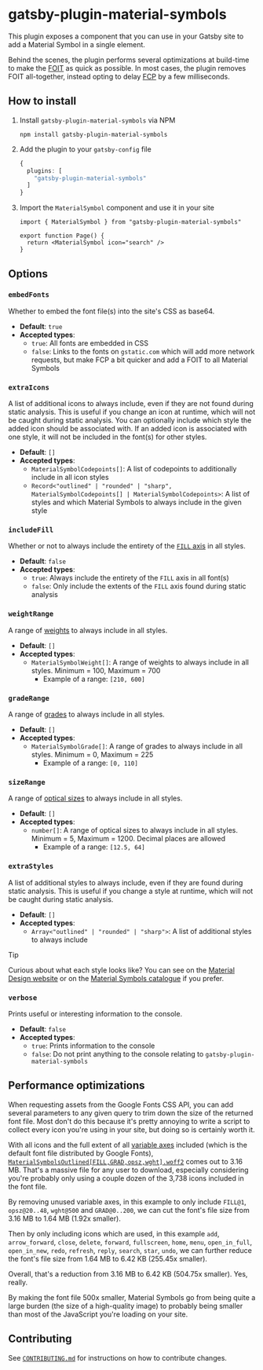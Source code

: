 # gatsby-plugin-material-symbols
This plugin exposes a component that you can use in your Gatsby site to add a Material Symbol in a single element.

Behind the scenes, the plugin performs several optimizations at build-time to make the [FOIT](https://fonts.google.com/knowledge/glossary/foit) as quick as possible. In most cases, the plugin removes FOIT all-together, instead opting to delay [FCP](https://web.dev/articles/fcp) by a few milliseconds.

## How to install
 1. Install `gatsby-plugin-material-symbols` via NPM
	```shell
	npm install gatsby-plugin-material-symbols
	```
2. Add the plugin to your `gatsby-config` file
	```typescript
	{
	  plugins: [
	    "gatsby-plugin-material-symbols"
	  ]
	}
	```
3. Import the `MaterialSymbol` component and use it in your site
	```tsx
	import { MaterialSymbol } from "gatsby-plugin-material-symbols"
	
	export function Page() {
	  return <MaterialSymbol icon="search" />
	}
	```

## Options
### `embedFonts`
Whether to embed the font file(s) into the site's CSS as base64.
- **Default**: `true`
- **Accepted types**:
	- `true`: All fonts are embedded in CSS
	- `false`: Links to the fonts on `gstatic.com` which will add more network requests, but make FCP a bit quicker and add a FOIT to all Material Symbols

### `extraIcons`
A list of additional icons to always include, even if they are not found during static analysis. This is useful if you change an icon at runtime, which will not be caught during static analysis.
You can optionally include which style the added icon should be associated with. If an added icon is associated with one style, it will not be included in the font(s) for other styles.
- **Default**: `[]`
- **Accepted types**:
	- `MaterialSymbolCodepoints[]`: A list of codepoints to additionally include in all icon styles
	- `Record<"outlined" | "rounded" | "sharp", MaterialSymbolCodepoints[] | MaterialSymbolCodepoints>`: A list of styles and which Material Symbols to always include in the given style

### `includeFill`
Whether or not to always include the entirety of the [`FILL` axis](https://m3.material.io/styles/icons/applying-icons#ebb3ae7d-d274-4a25-9356-436e82084f1f) in all styles.
- **Default**: `false`
- **Accepted types**:
	- `true`: Always include the entirety of the `FILL` axis in all font(s)
	- `false`: Only include the extents of the `FILL` axis found during static analysis

### `weightRange`
A range of [weights](https://m3.material.io/styles/icons/applying-icons#d7f45762-67ac-473d-95b0-9214c791e242) to always include in all styles.
- **Default**: `[]`
- **Accepted types**:
	- `MaterialSymbolWeight[]`: A range of weights to always include in all styles. Minimum = 100, Maximum = 700
		- Example of a range: `[210, 600]`

### `gradeRange`
A range of [grades](https://m3.material.io/styles/icons/applying-icons#3ad55207-1cb0-43af-8092-fad2762f69f7) to always include in all styles.
- **Default**: `[]`
- **Accepted types**:
	- `MaterialSymbolGrade[]`: A range of grades to always include in all styles. Minimum = 0, Maximum = 225
	  - Example of a range: `[0, 110]`

### `sizeRange`
A range of [optical sizes](https://m3.material.io/styles/icons/applying-icons#b41cbc01-9b49-4a44-a525-d153d1ea1425) to always include in all styles.
- **Default**: `[]`
- **Accepted types**:
	- `number[]`: A range of optical sizes to always include in all styles. Minimum = 5, Maximum = 1200. Decimal places are allowed
		- Example of a range: `[12.5, 64]`

### `extraStyles`
A list of additional styles to always include, even if they are found during static analysis. This is useful if you change a style at runtime, which will not be caught during static analysis.
- **Default**: `[]`
- **Accepted types**:
	- `Array<"outlined" | "rounded" | "sharp">`: A list of additional styles to always include

> [!TIP]
> Curious about what each style looks like? You can see on the [Material Design website](https://m3.material.io/styles/icons/applying-icons#06499df4-5998-4724-bea1-8d87327fde70) or on the [Material Symbols catalogue](https://fonts.google.com/icons) if you prefer.

### `verbose`
Prints useful or interesting information to the console.
- **Default**: `false`
- **Accepted types**:
	- `true`: Prints information to the console
	- `false`: Do not print anything to the console relating to `gatsby-plugin-material-symbols`

## Performance optimizations

When requesting assets from the Google Fonts CSS API, you can add several parameters to any given query to trim down the size of the returned font file. Most don't do this because it's pretty annoying to write a script to collect every icon you're using in your site, but doing so is certainly worth it.

With all icons and the full extent of all [variable axes](https://fonts.google.com/knowledge/glossary/axis_in_variable_fonts) included (which is the default font file distributed by Google Fonts), [`MaterialSymbolsOutlined[FILL,GRAD,opsz,wght].woff2`](https://github.com/google/material-design-icons/blob/c51274e96fc3a6d11d863e39f0e9fa194fe0cc9a/variablefont/MaterialSymbolsOutlined%5BFILL%2CGRAD%2Copsz%2Cwght%5D.woff2) comes out to 3.16 MB. That's a massive file for any user to download, especially considering you're probably only using a couple dozen of the 3,738 icons included in the font file.

By removing unused variable axes, in this example to only include `FILL@1`, `opsz@20..48`, `wght@500` and `GRAD@0..200`, we can cut the font's file size from 3.16 MB to 1.64 MB (1.92x smaller).

Then by only including icons which are used, in this example `add`, `arrow_forward`, `close`, `delete`, `forward`, `fullscreen`, `home`, `menu`, `open_in_full`, `open_in_new`, `redo`, `refresh`, `reply`, `search`, `star`, `undo`, we can further reduce the font's file size from 1.64 MB to 6.42 KB (255.45x smaller).

Overall, that's a reduction from 3.16 MB to 6.42 KB (504.75x smaller). Yes, really.

By making the font file 500x smaller, Material Symbols go from being quite a large burden (the size of a high-quality image) to probably being smaller than most of the JavaScript you're loading on your site.

## Contributing
See [`CONTRIBUTING.md`](../CONTRIBUTING.md) for instructions on how to contribute changes.